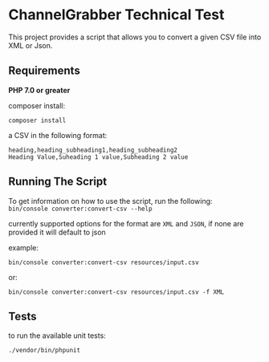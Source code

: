 # ChannelGrabber Technical Test
This project provides a script that allows you to convert a given CSV file into XML or Json.

## Requirements
**PHP 7.0 or greater**  

composer install:  

`composer install`  

a CSV in the following format:  
```
heading,heading_subheading1,heading_subheading2
Heading Value,Suheading 1 value,Subheading 2 value
```

## Running The Script
To get information on how to use the script, run the following:  
`bin/console converter:convert-csv --help`

currently supported options for the format are `XML` and `JSON`, if none are provided it will default to json

example:  

`bin/console converter:convert-csv resources/input.csv`  

or:  

`bin/console converter:convert-csv resources/input.csv -f XML`

## Tests
to run the available unit tests:  

`./vendor/bin/phpunit`